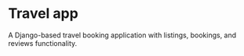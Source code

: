 # Travel app
A Django-based travel booking application with listings, bookings, and reviews functionality.
